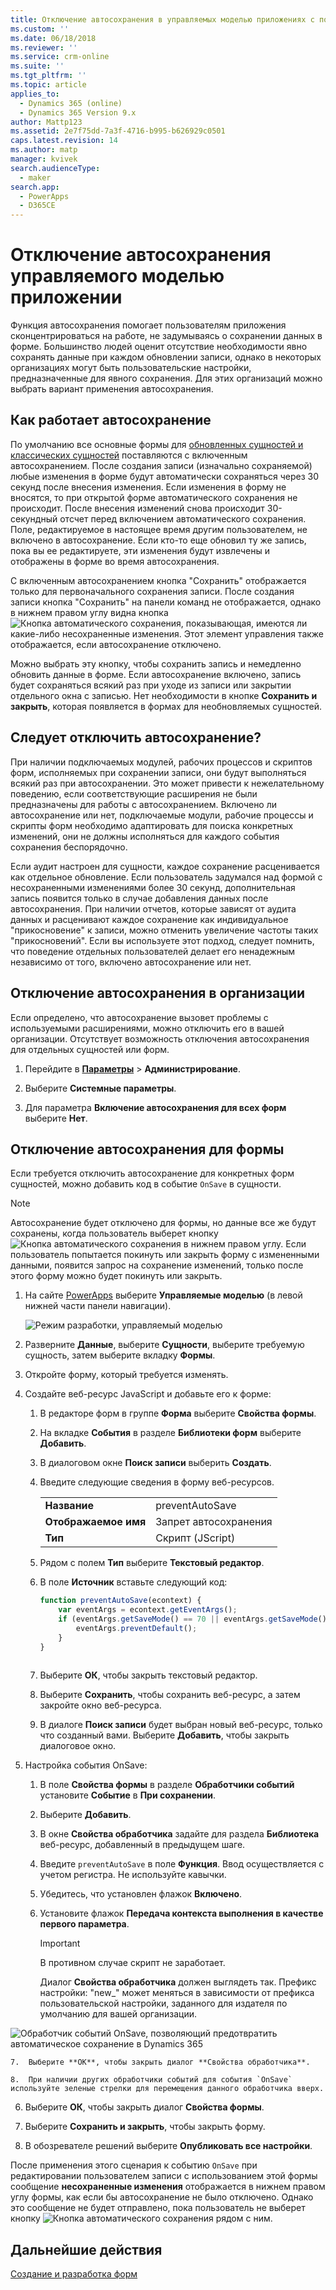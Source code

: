 ```yaml
---
title: Отключение автосохранения в управляемых моделью приложениях с помощью PowerApps | MicrosoftDocs
ms.custom: ''
ms.date: 06/18/2018
ms.reviewer: ''
ms.service: crm-online
ms.suite: ''
ms.tgt_pltfrm: ''
ms.topic: article
applies_to:
  - Dynamics 365 (online)
  - Dynamics 365 Version 9.x
author: Mattp123
ms.assetid: 2e7f75dd-7a3f-4716-b995-b626929c0501
caps.latest.revision: 14
ms.author: matp
manager: kvivek
search.audienceType:
  - maker
search.app:
  - PowerApps
  - D365CE
---
```

# <a name="disable-auto-save-in-a-model-driven-app"></a>Отключение автосохранения управляемого моделью приложении

Функция автосохранения помогает пользователям приложения сконцентрироваться на работе, не задумываясь о сохранении данных в форме. Большинство людей оценит отсутствие необходимости явно сохранять данные при каждом обновлении записи, однако в некоторых организациях могут быть пользовательские настройки, предназначенные для явного сохранения. Для этих организаций можно выбрать вариант применения автосохранения.  
  
<a name="BKMK_HowAutoSaveWorks"></a>   

## <a name="how-auto-save-works"></a>Как работает автосохранение  
 По умолчанию все основные формы для [обновленных сущностей и классических сущностей](create-design-forms.md#updated-versus-classic-entities) поставляются с включенным автосохранением. После создания записи (изначально сохраняемой) любые изменения в форме будут автоматически сохраняться через 30 секунд после внесения изменения. Если изменения в форму не вносятся, то при открытой форме автоматического сохранения не происходит. После внесения изменений снова происходит 30-секундный отсчет перед включением автоматического сохранения. Поле, редактируемое в настоящее время другим пользователем, не включено в автосохранение. Если кто-то еще обновил ту же запись, пока вы ее редактируете, эти изменения будут извлечены и отображены в форме во время автосохранения.  
  
 С включенным автосохранением кнопка "Сохранить" отображается только для первоначального сохранения записи. После создания записи кнопка "Сохранить" на панели команд не отображается, однако в нижнем правом углу видна кнопка ![Кнопка автоматического сохранения](media/auto-save-icon.png "Кнопка автоматического сохранения"), показывающая, имеются ли какие-либо несохраненные изменения. Этот элемент управления также отображается, если автосохранение отключено.  
  
 Можно выбрать эту кнопку, чтобы сохранить запись и немедленно обновить данные в форме. Если автосохранение включено, запись будет сохраняться всякий раз при уходе из записи или закрытии отдельного окна с записью. Нет необходимости в кнопке **Сохранить и закрыть**, которая появляется в формах для необновляемых сущностей.  
  
<a name="BKMK_AutoSave"></a>   
## <a name="should-you-disable-auto-save"></a>Следует отключить автосохранение?  
 При наличии подключаемых модулей, рабочих процессов и скриптов форм, исполняемых при сохранении записи, они будут выполняться всякий раз при автосохранении. Это может привести к нежелательному поведению, если соответствующие расширения не были предназначены для работы с автосохранением. Включено ли автосохранение или нет, подключаемые модули, рабочие процессы и скрипты форм необходимо адаптировать для поиска конкретных изменений, они не должны исполняться для каждого события сохранения беспорядочно.  
  
 Если аудит настроен для сущности, каждое сохранение расценивается как отдельное обновление. Если пользователь задумался над формой с несохраненными изменениями более 30 секунд, дополнительная запись появится только в случае добавления данных после автосохранения. При наличии отчетов, которые зависят от аудита данных и расценивают каждое сохранение как индивидуальное "прикосновение" к записи, можно отменить увеличение частоты таких "прикосновений". Если вы используете этот подход, следует помнить, что поведение отдельных пользователей делает его ненадежным независимо от того, включено автосохранение или нет.  
  
<a name="BKMK_DisableAutoSaveOrg"></a>   
## <a name="disable-auto-save-for-the-organization"></a>Отключение автосохранения в организации  
 Если определено, что автосохранение вызовет проблемы с используемыми расширениями, можно отключить его в вашей организации. Отсутствует возможность отключения автосохранения для отдельных сущностей или форм.  
  
1. Перейдите в **[Параметры](advanced-navigation.md#settings)** > **Администрирование**.  
  
2.  Выберите **Системные параметры**.  
  
3.  Для параметра **Включение автосохранения для всех форм** выберите **Нет**.  
  
<a name="BKMK_DisalbleAutoSaveForm"></a>   
## <a name="disable-auto-save-for-a-form"></a>Отключение автосохранения для формы  
 Если требуется отключить автосохранение для конкретных форм сущностей, можно добавить код в событие `OnSave` в сущности.  
  
> [!NOTE]
>  Автосохранение будет отключено для формы, но данные все же будут сохранены, когда пользователь выберет кнопку ![Кнопка автоматического сохранения](media/auto-save-icon.png "Кнопка автоматического сохранения") в нижнем правом углу. Если пользователь попытается покинуть или закрыть форму с измененными данными, появится запрос на сохранение изменений, только после этого форму можно будет покинуть или закрыть.  
  
1.  На сайте [PowerApps](https://web.powerapps.com/?utm_source=padocs&utm_medium=linkinadoc&utm_campaign=referralsfromdoc) выберите **Управляемые моделью** (в левой нижней части панели навигации).  

    ![Режим разработки, управляемый моделью](../model-driven-apps/media/model-driven-switch.png)

2.  Разверните **Данные**, выберите **Сущности**, выберите требуемую сущность, затем выберите вкладку **Формы**.  
  
3.  Откройте форму, который требуется изменять.  
  
4.  Создайте веб-ресурс JavaScript и добавьте его к форме:  
  
    1.  В редакторе форм в группе **Форма** выберите **Свойства формы**.  
  
    2.  На вкладке **События** в разделе **Библиотеки форм** выберите **Добавить**.  
  
    3.  В диалоговом окне **Поиск записи** выберить **Создать**.  
  
    4.  Введите следующие сведения в форму веб-ресурсов.  
  
        |||  
        |-|-|  
        |**Название**|preventAutoSave|  
        |**Отображаемое имя**|Запрет автосохранения|  
        |**Тип**|Скрипт (JScript)|  
  
    5.  Рядом с полем **Тип** выберите **Текстовый редактор**.  
  
    6.  В поле **Источник** вставьте следующий код:  
  
        ```javascript  
        function preventAutoSave(econtext) {  
            var eventArgs = econtext.getEventArgs();  
            if (eventArgs.getSaveMode() == 70 || eventArgs.getSaveMode() == 2) {  
                eventArgs.preventDefault();  
            }  
        }  
  
        ```  
  
    7.  Выберите **ОК**, чтобы закрыть текстовый редактор.  
  
    8.  Выберите **Сохранить**, чтобы сохранить веб-ресурс, а затем закройте окно веб-ресурса.  
  
    9. В диалоге **Поиск записи** будет выбран новый веб-ресурс, только что созданный вами. Выберите **Добавить**, чтобы закрыть диалоговое окно.  
  
5.  Настройка события OnSave:  
  
    1.  В поле **Свойства формы** в разделе **Обработчики событий** установите **Событие** в **При сохранении**.  
  
    2.  Выберите **Добавить**.  
  
    3.  В окне **Свойства обработчика** задайте для раздела **Библиотека** веб-ресурс, добавленный в предыдущем шаге.  
  
    4.  Введите `preventAutoSave` в поле **Функция**. Ввод осуществляется с учетом регистра. Не используйте кавычки.  
  
    5.  Убедитесь, что установлен флажок **Включено**.  
  
    6.  Установите флажок **Передача контекста выполнения в качестве первого параметра**.  
  
        > [!IMPORTANT]
        >  В противном случае скрипт не заработает.  
  
         Диалог **Свойства обработчика** должен выглядеть так. Префикс настройки: "new_" может меняться в зависимости от префикса пользовательской настройки, заданного для издателя по умолчанию для вашей организации.  
  
 ![Обработчик событий OnSave, позволяющий предотвратить автоматическое сохранение в Dynamics 365](media/prevent-auto-save-script.png "Обработчик событий OnSave, позволяющий предотвратить автоматическое сохранение в Dynamics 365")  
  
    7.  Выберите **ОК**, чтобы закрыть диалог **Свойства обработчика**.  
  
    8.  При наличии других обработчики событий для события `OnSave` используйте зеленые стрелки для перемещения данного обработчика вверх.  
  
6. Выберите **ОК**, чтобы закрыть диалог **Свойства формы**.  
  
7. Выберите **Сохранить и закрыть**, чтобы закрыть форму.  
  
8. В обозревателе решений выберите **Опубликовать все настройки**.  
  
 После применения этого сценария к событию `OnSave` при редактировании пользователем записи с использованием этой формы сообщение **несохраненные изменения** отображается в нижнем правом углу формы, как если бы автосохранение не было отключено. Однако это сообщение не будет отправлено, пока пользователь не выберет кнопку ![Кнопка автоматического сохранения](media/auto-save-icon.png "Кнопка автоматического сохранения") рядом с ним.  
  
## <a name="next-steps"></a>Дальнейшие действия  
 [Создание и разработка форм](create-design-forms.md)      

 
